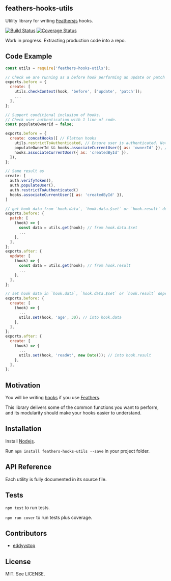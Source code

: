 ## feathers-hooks-utils
Utility library for writing [Feathersjs](http://feathersjs.com/) hooks.

[![Build Status](https://travis-ci.org/eddyystop/feathers-hooks-utils.svg?branch=master)](https://travis-ci.org/eddyystop/feathers-hooks-utils)
[![Coverage Status](https://coveralls.io/repos/github/eddyystop/feathers-hooks-utils/badge.svg?branch=master)](https://coveralls.io/github/eddyystop/feathers-hooks-utils?branch=master)

Work in progress. Extracting production code into a repo.

## Code Example

```javascript
const utils = require('feathers-hooks-utils');

// Check we are running as a before hook performing an update or patch method.
exports.before = {
  create: [
    utils.checkContext(hook, 'before', ['update', 'patch']);
    ...
  ],
};
```

```javascript
// Support conditional inclusion of hooks.
// Check user authentication with 1 line of code.
const populateOwnerId = false;

exports.before = {
  create: concatHooks([ // Flatten hooks
    utils.restrictToAuthenticated, // Ensure user is authenticated. Note its not a fcn call.
    populateOwnerId && hooks.associateCurrentUser({ as: 'ownerId' }), // Conditional inclusion
    hooks.associateCurrentUser({ as: 'createdById' }),
  ]),
};

// Same result as
create: [
  auth.verifyToken(),
  auth.populateUser(),
  auth.restrictToAuthenticated()
  hooks.associateCurrentUser({ as: 'createdById' }),
]
```

```javascript
// get hook data from `hook.data`, `hook.data.$set` or `hook.result` depending on the context.
exports.before: {
  patch: [
    (hook) => {
      const data = utils.get(hook); // from hook.data.$set
      ...
    },
  ],
};
exports.after: {
  update: [
    (hook) => {
      const data = utils.get(hook); // from hook.result
      ...
    },
  ],
};
```

```javascript
// set hook data in `hook.data`, `hook.data.$set` or `hook.result` depending on the context.
exports.before: {
  create: [
    (hook) => {
      ...
      utils.set(hook, 'age', 30); // into hook.data
    },
  ],
};
exports.after: {
  create: [
    (hook) => {
      ...
      utils.set(hook, 'readAt', new Date()); // into hook.result
    },
  ],
};
```


## Motivation

You will be writing [hooks](http://docs.feathersjs.com/hooks/readme.html)
if you use [Feathers](http://feathersjs.com/).

This library delivers some of the common functions you want to perform,
and its modularity should make your hooks easier to understand.

## Installation

Install [Nodejs](https://nodejs.org/en/).

Run `npm install feathers-hooks-utils --save` in your project folder.

## API Reference

Each utility is fully documented in its source file.

## Tests

`npm test` to run tests.

`npm run cover` to run tests plus coverage.

## Contributors

- [eddyystop](https://github.com/eddyystop)

## License

MIT. See LICENSE.